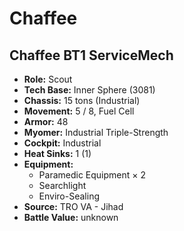 # Chaffee
## Chaffee BT1 ServiceMech
- **Role:** Scout
- **Tech Base:** Inner Sphere (3081)
- **Chassis:** 15 tons (Industrial)
- **Movement:** 5 / 8, Fuel Cell
- **Armor:** 48
- **Myomer:** Industrial Triple-Strength
- **Cockpit:** Industrial
- **Heat Sinks:** 1 (1)
- **Equipment:**
  - Paramedic Equipment × 2
  - Searchlight
  - Enviro-Sealing
- **Source:** TRO VA - Jihad
- **Battle Value:** unknown

